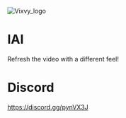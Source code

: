 ![Vixvy_logo](https://github.com/Shio7/Vixby/blob/master/g-images/iai.png)
# IAI
Refresh the video with a different feel!

# Discord  
https://discord.gg/pynVX3J  
